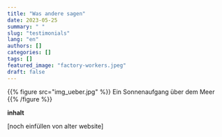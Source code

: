```yaml
---
title: "Was andere sagen"
date: 2023-05-25
summary: " "
slug: "testimonials"
lang: "en"
authors: []
categories: []
tags: []
featured_image: "factory-workers.jpeg"
draft: false
---
```


{{% figure src="img_ueber.jpg" %}} Ein Sonnenaufgang über dem Meer {{% /figure %}} 
<br>

**inhalt**


[noch einfüllen von alter website]